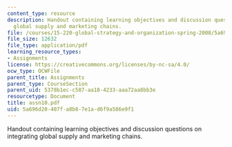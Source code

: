 ```yaml
---
content_type: resource
description: Handout containing learning objectives and discussion questions on integrating
  global supply and marketing chains.
file: /courses/15-220-global-strategy-and-organization-spring-2008/5a696d20407fa8b87e1ad6f9a586e9f1_assn10.pdf
file_size: 12632
file_type: application/pdf
learning_resource_types:
- Assignments
license: https://creativecommons.org/licenses/by-nc-sa/4.0/
ocw_type: OCWFile
parent_title: Assignments
parent_type: CourseSection
parent_uid: 5378b1ec-c587-aa18-4233-aaa72aa8bb3e
resourcetype: Document
title: assn10.pdf
uid: 5a696d20-407f-a8b8-7e1a-d6f9a586e9f1
---
```

Handout containing learning objectives and discussion questions on integrating global supply and marketing chains.